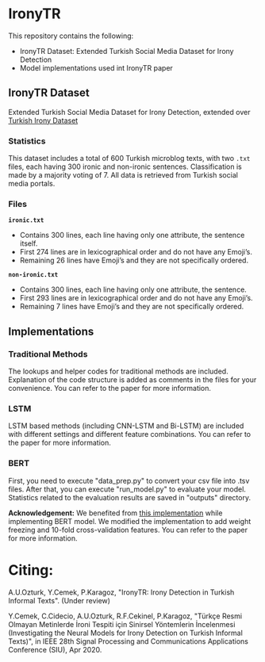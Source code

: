 # IronyTR

This repository contains the following:

* IronyTR Dataset: Extended Turkish Social Media Dataset for Irony Detection
* Model implementations used int IronyTR paper

## IronyTR Dataset
Extended Turkish Social Media Dataset for Irony Detection, extended over [Turkish Irony Dataset](https://github.com/teghub/Turkish-Irony-Dataset)

### Statistics
This dataset includes a total of 600 Turkish microblog texts, with two `.txt` files, each having 300 ironic and non-ironic sentences. Classification is made by a majority voting of 7. All data is retrieved from Turkish social media portals. 

### Files
**`ironic.txt`**
* Contains 300 lines, each line having only one attribute, the sentence itself.
* First 274 lines are in lexicographical order and do not have any Emoji’s.
* Remaining 26 lines have Emoji’s and they are not specifically ordered.

**`non-ironic.txt`**
* Contains 300 lines, each line having only one attribute, the sentence.
* First 293 lines are in lexicographical order and do not have any Emoji’s.
* Remaining 7 lines have Emoji’s and they are not specifically ordered.

## Implementations

### Traditional Methods
The lookups and helper codes for traditional methods are included. Explanation of the code structure is added as comments in the files for your convenience. You can refer to the paper for more information.

### LSTM
LSTM based methods (including CNN-LSTM and Bi-LSTM) are included with different settings and different feature combinations. You can refer to the paper for more information.

### BERT
First, you need to execute "data_prep.py" to convert your csv file into .tsv files. After that, you can execute "run_model.py" to evaluate your model. Statistics related to the evaluation results are saved in "outputs" directory. 

**Acknowledgement:** We benefited from [this implementation](https://github.com/ThilinaRajapakse/pytorch-transformers-classification) while implementing BERT model. We modified the implementation to add weight freezing and 10-fold cross-validation features. You can refer to the paper for more information.

# Citing: 

A.U.Ozturk, Y.Cemek, P.Karagoz, "IronyTR: Irony Detection in Turkish Informal Texts". (Under review)

Y.Cemek, C.Cidecio, A.U.Ozturk, R.F.Cekinel, P.Karagoz, "Türkçe Resmi Olmayan Metinlerde İroni Tespiti için Sinirsel Yöntemlerin İncelenmesi (Investigating the Neural Models for Irony Detection on Turkish Informal Texts)",  in IEEE 28th Signal Processing and Communications Applications Conference (SIU), Apr 2020.
